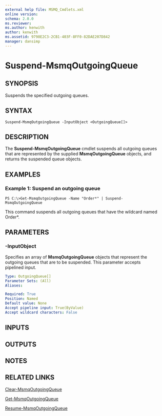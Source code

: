 ```yaml
---
external help file: MSMQ_Cmdlets.xml
online version: 
schema: 2.0.0
ms.reviewer:
ms.author: kenwith
author: kenwith
ms.assetid: 9798E2C3-2CB1-403F-8FF0-82DAE207D842
manager: dansimp
---
```


# Suspend-MsmqOutgoingQueue

## SYNOPSIS
Suspends the specified outgoing queues.

## SYNTAX

```
Suspend-MsmqOutgoingQueue -InputObject <OutgoingQueue[]>
```

## DESCRIPTION
The **Suspend-MsmqOutgoingQueue** cmdlet suspends all outgoing queues that are represented by the supplied **MsmqOutgoingQueue** objects, and returns the suspended queue objects.

## EXAMPLES

### Example 1: Suspend an outgoing queue
```
PS C:\>Get-MsmqOutgoingQueue -Name "Order*" | Suspend-MsmqOutgoingQueue
```

This command suspends all outgoing queues that have the wildcard named Order*.

## PARAMETERS

### -InputObject
Specifies an array of **MsmqOutgoingQueue** objects that represent the outgoing queues that are to be suspended.
This parameter accepts pipelined input.

```yaml
Type: OutgoingQueue[]
Parameter Sets: (All)
Aliases: 

Required: True
Position: Named
Default value: None
Accept pipeline input: True(ByValue)
Accept wildcard characters: False
```

## INPUTS

## OUTPUTS

## NOTES

## RELATED LINKS

[Clear-MsmqOutgoingQueue](./Clear-MsmqOutgoingQueue.md)

[Get-MsmqOutgoingQueue](./Get-MsmqOutgoingQueue.md)

[Resume-MsmqOutgoingQueue](./Resume-MsmqOutgoingQueue.md)

